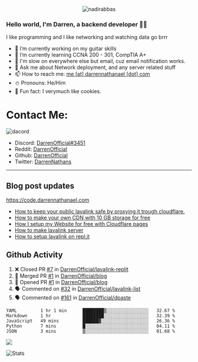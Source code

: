 <p align="center"> <img src="https://komarev.com/ghpvc/?username=DarrenOfficial&label=Profile%20views&color=0e75b6&style=flat" alt="nadirabbas" /> </p>

### Hello world, I'm Darren, a backend developer 👨‍💻
I like programming and I like networking and watching data go brrr



- 🔭 I’m currently working on my guitar skills
- 🌴 I’m currently learning CCNA 200 - 301, CompTIA A+ 
- 🚀 I'm slow on everywhere else but email, cuz email notification works.
- 💬 Ask me about Network deployment, and any server related stuff 
- 📫 How to reach me: [me [at] darrennathanael [dot] com](mailto:me@darrennathanael.com) 
- ⛄️ Pronouns: He/Him 
- 🍪 Fun fact: I verymuch like cookies. 


# Contact Me:

![dacord](https://discord.c99.nl/widget/theme-4/508296903960821771.png)

- Discord: [DarrenOfficial#3451](https://discord.com/users/508296903960821771)
- Reddit: [DarrenOfficial](https://reddit.com/u/DarrenOfficiallol)
- Github: [DarrenOfficial](https://github.com/DarrenOfficial)
- Twitter: [DarrenNathans](https://twitter.com/DarrenNathans)


---
## Blog post updates
https://code.darrennathanael.com
<!-- BLOG-POST-LIST:START -->
- [How to keep your public lavalink safe by proxying it trough cloudflare.](https://code.darrennathanael.com/how-to-keep-your-public-lavalink-safe-by-proxying-it-trough-cloudflare)
- [How to make your own CDN with 10 GB storage for free](https://code.darrennathanael.com/how-to-make-your-own-cdn-with-10-gb-storage-for-free)
- [How I setup my Website for free with Cloudflare pages](https://code.darrennathanael.com/how-i-setup-my-website-for-free-with-cloudflare-pages)
- [How to make lavalink server](https://code.darrennathanael.com/how-to-lavalink)
- [How to setup lavalink on repl.it](https://code.darrennathanael.com/how-to-setup-lavalink-on-replit)
<!-- BLOG-POST-LIST:END -->


## Github Activity
<!--START_SECTION:activity-->
1. ❌ Closed PR [#7](https://github.com/DarrenOfficial/lavalink-replit/pull/7) in [DarrenOfficial/lavalink-replit](https://github.com/DarrenOfficial/lavalink-replit)
2. 🎉 Merged PR [#1](https://github.com/DarrenOfficial/blog/pull/1) in [DarrenOfficial/blog](https://github.com/DarrenOfficial/blog)
3. 💪 Opened PR [#1](https://github.com/DarrenOfficial/blog/pull/1) in [DarrenOfficial/blog](https://github.com/DarrenOfficial/blog)
4. 🗣 Commented on [#32](https://github.com/DarrenOfficial/lavalink-list/issues/32) in [DarrenOfficial/lavalink-list](https://github.com/DarrenOfficial/lavalink-list)
5. 🗣 Commented on [#161](https://github.com/DarrenOfficial/dpaste/issues/161) in [DarrenOfficial/dpaste](https://github.com/DarrenOfficial/dpaste)
<!--END_SECTION:activity-->


<!--START_SECTION:waka-->
```text
YAML         1 hr 1 min      ████████▒░░░░░░░░░░░░░░░░   32.67 % 
Markdown     1 hr            ████████░░░░░░░░░░░░░░░░░   32.39 % 
JavaScript   49 mins         ██████▓░░░░░░░░░░░░░░░░░░   26.36 % 
Python       7 mins          █░░░░░░░░░░░░░░░░░░░░░░░░   04.11 % 
JSON         3 mins          ▒░░░░░░░░░░░░░░░░░░░░░░░░   01.68 % 
```
<!--END_SECTION:waka-->

<img src="https://activity-graph.herokuapp.com/graph?username=DarrenOfficial&bg_color=202020&color=ffffff&line=4f8cc9&point=ffffff&area=true&hide_border=true"/>

![Stats](https://github-readme-stats.vercel.app/api?username=DarrenOfficial&layout=compact&hide_border=true&hide_title=true&count_private=true&include_all_commits=true&show_icons=true&bg_color=00000000&text_color=c3c6ce&icon_color=4e64f7)

